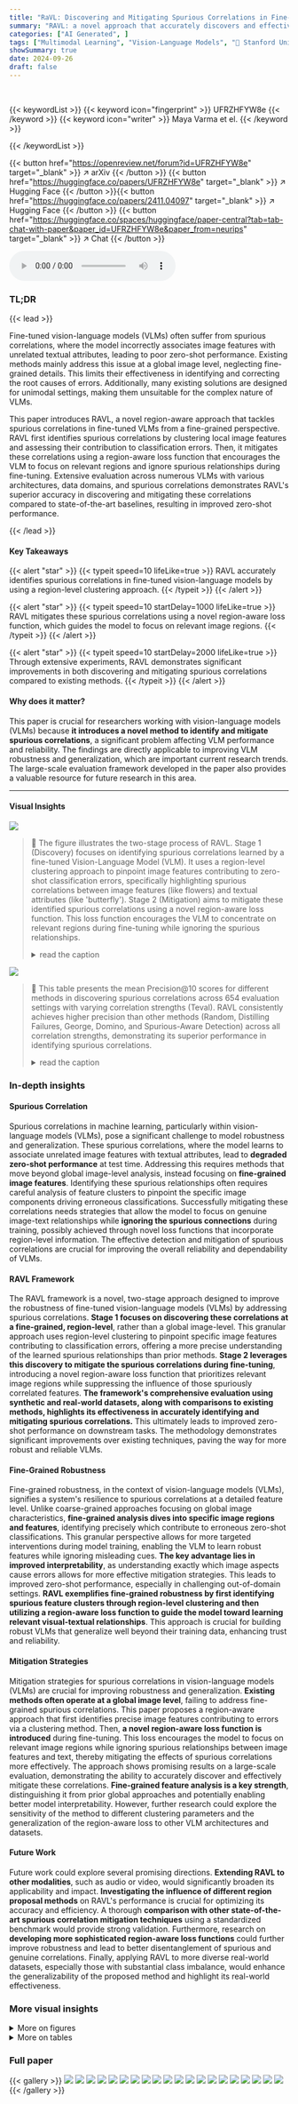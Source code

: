 ```yaml
---
title: "RaVL: Discovering and Mitigating Spurious Correlations in Fine-Tuned Vision-Language Models"
summary: "RAVL: a novel approach that accurately discovers and effectively mitigates spurious correlations in fine-tuned vision-language models, improving zero-shot classification accuracy."
categories: ["AI Generated", ]
tags: ["Multimodal Learning", "Vision-Language Models", "🏢 Stanford University",]
showSummary: true
date: 2024-09-26
draft: false
---
```


<br>

{{< keywordList >}}
{{< keyword icon="fingerprint" >}} UFRZHFYW8e {{< /keyword >}}
{{< keyword icon="writer" >}} Maya Varma et el. {{< /keyword >}}
 
{{< /keywordList >}}

{{< button href="https://openreview.net/forum?id=UFRZHFYW8e" target="_blank" >}}
↗ arXiv
{{< /button >}}
{{< button href="https://huggingface.co/papers/UFRZHFYW8e" target="_blank" >}}
↗ Hugging Face
{{< /button >}}{{< button href="https://huggingface.co/papers/2411.04097" target="_blank" >}}
↗ Hugging Face
{{< /button >}}
{{< button href="https://huggingface.co/spaces/huggingface/paper-central?tab=tab-chat-with-paper&paper_id=UFRZHFYW8e&paper_from=neurips" target="_blank" >}}
↗ Chat
{{< /button >}}




<audio controls>
    <source src="https://ai-paper-reviewer.com/UFRZHFYW8e/podcast.wav" type="audio/wav">
    Your browser does not support the audio element.
</audio>


### TL;DR


{{< lead >}}

Fine-tuned vision-language models (VLMs) often suffer from spurious correlations, where the model incorrectly associates image features with unrelated textual attributes, leading to poor zero-shot performance. Existing methods mainly address this issue at a global image level, neglecting fine-grained details.  This limits their effectiveness in identifying and correcting the root causes of errors.  Additionally, many existing solutions are designed for unimodal settings, making them unsuitable for the complex nature of VLMs.

This paper introduces RAVL, a novel region-aware approach that tackles spurious correlations in fine-tuned VLMs from a fine-grained perspective.  RAVL first identifies spurious correlations by clustering local image features and assessing their contribution to classification errors.  Then, it mitigates these correlations using a region-aware loss function that encourages the VLM to focus on relevant regions and ignore spurious relationships during fine-tuning.  Extensive evaluation across numerous VLMs with various architectures, data domains, and spurious correlations demonstrates RAVL's superior accuracy in discovering and mitigating these correlations compared to state-of-the-art baselines, resulting in improved zero-shot performance.

{{< /lead >}}


#### Key Takeaways

{{< alert "star" >}}
{{< typeit speed=10 lifeLike=true >}} RAVL accurately identifies spurious correlations in fine-tuned vision-language models by using a region-level clustering approach. {{< /typeit >}}
{{< /alert >}}

{{< alert "star" >}}
{{< typeit speed=10 startDelay=1000 lifeLike=true >}} RAVL mitigates these spurious correlations using a novel region-aware loss function, which guides the model to focus on relevant image regions. {{< /typeit >}}
{{< /alert >}}

{{< alert "star" >}}
{{< typeit speed=10 startDelay=2000 lifeLike=true >}} Through extensive experiments, RAVL demonstrates significant improvements in both discovering and mitigating spurious correlations compared to existing methods. {{< /typeit >}}
{{< /alert >}}

#### Why does it matter?
This paper is crucial for researchers working with vision-language models (VLMs) because **it introduces a novel method to identify and mitigate spurious correlations**, a significant problem affecting VLM performance and reliability. The findings are directly applicable to improving VLM robustness and generalization, which are important current research trends. The large-scale evaluation framework developed in the paper also provides a valuable resource for future research in this area.

------
#### Visual Insights



![](https://ai-paper-reviewer.com/UFRZHFYW8e/figures_1_1.jpg)

> 🔼 The figure illustrates the two-stage process of RAVL. Stage 1 (Discovery) focuses on identifying spurious correlations learned by a fine-tuned Vision-Language Model (VLM).  It uses a region-level clustering approach to pinpoint image features contributing to zero-shot classification errors, specifically highlighting spurious correlations between image features (like flowers) and textual attributes (like 'butterfly').  Stage 2 (Mitigation) aims to mitigate these identified spurious correlations using a novel region-aware loss function. This loss function encourages the VLM to concentrate on relevant regions during fine-tuning while ignoring the spurious relationships.
> <details>
> <summary>read the caption</summary>
> Figure 1: Region-aware Vision-Language learning (RAVL). RAVL takes a fine-grained perspective on VLM robustness by discovering and mitigating spurious correlations using local image features.
> </details>





![](https://ai-paper-reviewer.com/UFRZHFYW8e/tables_5_1.jpg)

> 🔼 This table presents the mean Precision@10 scores for different methods in discovering spurious correlations across 654 evaluation settings with varying correlation strengths (Teval).  RAVL consistently achieves higher precision than other methods (Random, Distilling Failures, George, Domino, and Spurious-Aware Detection) across all correlation strengths, demonstrating its superior performance in identifying spurious correlations.
> <details>
> <summary>read the caption</summary>
> Table 1: Mean Precision@10 metrics demonstrate the efficacy of RAVL in discovering spurious correlations. On average across 654 evaluation settings, RAVL consistently outperforms baselines.
> </details>





### In-depth insights


#### Spurious Correlation
Spurious correlations in machine learning, particularly within vision-language models (VLMs), pose a significant challenge to model robustness and generalization.  These spurious correlations, where the model learns to associate unrelated image features with textual attributes, lead to **degraded zero-shot performance** at test time.  Addressing this requires methods that move beyond global image-level analysis, instead focusing on **fine-grained image features**.  Identifying these spurious relationships often requires careful analysis of feature clusters to pinpoint the specific image components driving erroneous classifications. Successfully mitigating these correlations needs strategies that allow the model to focus on genuine image-text relationships while **ignoring the spurious connections** during training, possibly achieved through novel loss functions that incorporate region-level information. The effective detection and mitigation of spurious correlations are crucial for improving the overall reliability and dependability of VLMs.

#### RAVL Framework
The RAVL framework is a novel, two-stage approach designed to improve the robustness of fine-tuned vision-language models (VLMs) by addressing spurious correlations.  **Stage 1 focuses on discovering these correlations at a fine-grained, region-level**, rather than a global image-level. This granular approach uses region-level clustering to pinpoint specific image features contributing to classification errors, offering a more precise understanding of the learned spurious relationships than prior methods.  **Stage 2 leverages this discovery to mitigate the spurious correlations during fine-tuning**, introducing a novel region-aware loss function that prioritizes relevant image regions while suppressing the influence of those spuriously correlated features.  **The framework's comprehensive evaluation using synthetic and real-world datasets, along with comparisons to existing methods, highlights its effectiveness in accurately identifying and mitigating spurious correlations.**  This ultimately leads to improved zero-shot performance on downstream tasks. The methodology demonstrates significant improvements over existing techniques, paving the way for more robust and reliable VLMs.

#### Fine-Grained Robustness
Fine-grained robustness, in the context of vision-language models (VLMs), signifies a system's resilience to spurious correlations at a detailed feature level.  Unlike coarse-grained approaches focusing on global image characteristics, **fine-grained analysis dives into specific image regions and features**, identifying precisely which contribute to erroneous zero-shot classifications. This granular perspective allows for more targeted interventions during model training, enabling the VLM to learn robust features while ignoring misleading cues.  **The key advantage lies in improved interpretability**, as understanding exactly which image aspects cause errors allows for more effective mitigation strategies.  This leads to improved zero-shot performance, especially in challenging out-of-domain settings.  **RAVL exemplifies fine-grained robustness by first identifying spurious feature clusters through region-level clustering and then utilizing a region-aware loss function to guide the model toward learning relevant visual-textual relationships**. This approach is crucial for building robust VLMs that generalize well beyond their training data, enhancing trust and reliability.

#### Mitigation Strategies
Mitigation strategies for spurious correlations in vision-language models (VLMs) are crucial for improving robustness and generalization.  **Existing methods often operate at a global image level**, failing to address fine-grained spurious correlations.  This paper proposes a region-aware approach that first identifies precise image features contributing to errors via a clustering method.  Then, **a novel region-aware loss function is introduced** during fine-tuning. This loss encourages the model to focus on relevant image regions while ignoring spurious relationships between image features and text, thereby mitigating the effects of spurious correlations more effectively. The approach shows promising results on a large-scale evaluation, demonstrating the ability to accurately discover and effectively mitigate these correlations.  **Fine-grained feature analysis is a key strength**, distinguishing it from prior global approaches and potentially enabling better model interpretability.  However, further research could explore the sensitivity of the method to different clustering parameters and the generalization of the region-aware loss to other VLM architectures and datasets.

#### Future Work
Future work could explore several promising directions. **Extending RAVL to other modalities**, such as audio or video, would significantly broaden its applicability and impact.  **Investigating the influence of different region proposal methods** on RAVL's performance is crucial for optimizing its accuracy and efficiency.  A thorough **comparison with other state-of-the-art spurious correlation mitigation techniques** using a standardized benchmark would provide strong validation. Furthermore, research on **developing more sophisticated region-aware loss functions** could further improve robustness and lead to better disentanglement of spurious and genuine correlations.  Finally, applying RAVL to more diverse real-world datasets, especially those with substantial class imbalance, would enhance the generalizability of the proposed method and highlight its real-world effectiveness.


### More visual insights

<details>
<summary>More on figures
</summary>


![](https://ai-paper-reviewer.com/UFRZHFYW8e/figures_5_1.jpg)

> 🔼 This figure shows the results of comparing RAVL with other methods for discovering spurious correlations.  The x-axis represents the strength of the spurious correlation, and the y-axis shows the precision@10.  The figure demonstrates that RAVL significantly outperforms other methods across various correlation strengths and datasets (synthetic and real-world). Error bars represent 95% confidence intervals.
> <details>
> <summary>read the caption</summary>
> Figure 2: RAVL accurately identifies spurious correlations. Using our evaluation settings, we show that RAVL consistently outperforms prior methods in discovering learned spurious correlations between image features and textual attributes. Here, we provide Precision@10 metrics for a CLIP-RN50 model fine-tuned on synthetic data (129 settings) and real-world data (171 settings).
> </details>



![](https://ai-paper-reviewer.com/UFRZHFYW8e/figures_7_1.jpg)

> 🔼 This figure shows two examples of spurious correlations found by RAVL in two different pre-trained vision-language models. The first example shows that a CLIP (ViT-B/16) model trained for scene classification has learned to associate the presence of text-based retail signage with fast food restaurants. The second example shows that a PubMedCLIP (ResNet-50) model trained for chest X-ray classification has learned to associate the presence of metal clips with cardiomegaly. The zero-shot accuracy is significantly affected by the presence or absence of these spurious features.
> <details>
> <summary>read the caption</summary>
> Figure 3: RAVL surfaces spurious correlations in off-the-shelf VLMs. RAVL identifies a spurious correlation learned by CLIP ViT-B/16 between the presence of text-based retail signage and the class label fast food restaurant in a scene classification task. RAVL also surfaces a spurious correlation learned by PubMedCLIP ResNet-50 between metal clips (found in clothing) and the class label cardiomegaly (a heart condition) on a chest X-ray classification task.
> </details>



![](https://ai-paper-reviewer.com/UFRZHFYW8e/figures_16_1.jpg)

> 🔼 This figure illustrates the two stages of the RAVL approach. Stage 1 (Discovery) focuses on identifying spurious correlations between image features and textual attributes using a region-level clustering approach.  Stage 2 (Mitigation) addresses these spurious correlations by introducing a novel region-aware loss function that encourages the VLM to focus on relevant regions and ignore spurious relationships during fine-tuning. The example shows a situation where the model incorrectly associates butterflies with flowers, highlighting the problem of spurious correlations that RAVL aims to address.
> <details>
> <summary>read the caption</summary>
> Figure 1: Region-aware Vision-Language learning (RAVL). RAVL takes a fine-grained perspective on VLM robustness by discovering and mitigating spurious correlations using local image features.
> </details>



![](https://ai-paper-reviewer.com/UFRZHFYW8e/figures_18_1.jpg)

> 🔼 This figure presents the results of a large-scale evaluation comparing RAVL's performance against other methods in discovering spurious correlations.  The experiment involved 654 fine-tuned vision-language models across synthetic and real-world datasets, varying the strength of the learned spurious correlation.  The metric used for comparison was Precision@10, demonstrating that RAVL significantly outperforms existing methods in discovering spurious correlations.
> <details>
> <summary>read the caption</summary>
> Figure 2: RAVL accurately identifies spurious correlations. Using our evaluation settings, we show that RAVL consistently outperforms prior methods in discovering learned spurious correlations between image features and textual attributes. Here, we provide Precision@10 metrics for a CLIP RN50 model fine-tuned on synthetic data (129 settings) and real-world data (171 settings).
> </details>



![](https://ai-paper-reviewer.com/UFRZHFYW8e/figures_19_1.jpg)

> 🔼 This figure shows two examples of spurious correlations discovered by RAVL in off-the-shelf vision-language models. The left column shows the model and task. The middle column visualizes the spurious features identified by RAVL. The right column displays the zero-shot accuracy for images with and without the identified features. For the CLIP ViT-B/16 model, the spurious correlation is between text-based retail signage and the class label 'fast food restaurant.' For the PubMedCLIP ResNet-50 model, the spurious correlation is between metal clips and the class label 'cardiomegaly.'
> <details>
> <summary>read the caption</summary>
> Figure 3: RAVL surfaces spurious correlations in off-the-shelf VLMs. RAVL identifies a spurious correlation learned by CLIP ViT-B/16 between the presence of text-based retail signage and the class label fast food restaurant in a scene classification task. RAVL also surfaces a spurious correlation learned by PubMedCLIP ResNet-50 between metal clips (found in clothing) and the class label cardiomegaly (a heart condition) on a chest X-ray classification task.
> </details>



</details>




<details>
<summary>More on tables
</summary>


![](https://ai-paper-reviewer.com/UFRZHFYW8e/tables_5_2.jpg)
> 🔼 This table presents the ablation study results evaluating the contribution of cluster performance gap and influence score to the accuracy of spurious correlation discovery.  The ablation study uses a CLIP-RN50 model, fine-tuned on real-world data (171 settings), and measures Precision@10 for different combinations of metrics, showing that using both the cluster performance gap and influence score (RAVL) yields significantly better results than using either metric alone or an unweighted version of the performance gap.
> <details>
> <summary>read the caption</summary>
> Table 2: Ablations show the utility of the cluster performance gap and influence metrics. We report Precision@10 metrics for a CLIP-RN50 model fine-tuned on real-world data (171 settings).
> </details>

![](https://ai-paper-reviewer.com/UFRZHFYW8e/tables_7_1.jpg)
> 🔼 This table presents the results of the RAVL mitigation stage, showing the performance improvements over various baseline methods. It focuses on real-world evaluation settings and compares image and region-level performance in overall and worst-group scenarios, highlighting RAVL's effectiveness in mitigating spurious correlations. The performance is categorized based on the success rate of the discovery phase (Stage 1) in terms of Precision@10, indicating that the effectiveness of mitigation relies on successful identification of spurious features.
> <details>
> <summary>read the caption</summary>
> Table 3: RAVL effectively mitigates spurious correlations. Here, we report mean Image Overall, Image Worst-Group (Img. WG), Region Overall, and Region Worst-Group (Reg. WG) metrics across our real-world evaluation settings. Since performance of mitigation methods is dependent on the results of Stage 1, we report metrics across settings where Stage 1 Precision@10 > 0.6 and Stage 1 Precision@10 > 0.8.
> </details>

![](https://ai-paper-reviewer.com/UFRZHFYW8e/tables_15_1.jpg)
> 🔼 This table presents the number of evaluation settings used in the paper's experiments.  These settings are categorized by data domain (synthetic or real-world) and the model initialization used (CLIP-RN50 or CLIP-RN101).  The numbers indicate how many distinct experimental configurations were used for each category.
> <details>
> <summary>read the caption</summary>
> Table 4: Evaluation settings. We evaluate our approach on 654 settings, divided across 2 data domains and 2 model initializations.
> </details>

![](https://ai-paper-reviewer.com/UFRZHFYW8e/tables_21_1.jpg)
> 🔼 This table presents the results of the RAVL mitigation stage, comparing its performance against other methods in reducing spurious correlations.  It shows the average image and region classification accuracy (overall and worst-group) across real-world datasets.  Results are broken down by whether the discovery stage (Stage 1) of RAVL achieved a Precision@10 above 0.6 or 0.8, indicating the impact of successful spurious correlation detection on the mitigation's effectiveness.
> <details>
> <summary>read the caption</summary>
> Table 3: RAVL effectively mitigates spurious correlations. Here, we report mean Image Overall, Image Worst-Group (Img. WG), Region Overall, and Region Worst-Group (Reg. WG) metrics across our real-world evaluation settings. Since performance of mitigation methods is dependent on the results of Stage 1, we report metrics across settings where Stage 1 Precision@10> 0.6 and Stage 1 Precision@10>0.8.
> </details>

![](https://ai-paper-reviewer.com/UFRZHFYW8e/tables_22_1.jpg)
> 🔼 This table presents the results of the RAVL method's ability to mitigate spurious correlations in real-world settings. It compares RAVL's performance against other methods (standard fine-tuning, upsampled fine-tuning, VL-ERM, VL-GDRO, and Spurious-Aware) across two sets of evaluation scenarios: one where the precision@10 score in Stage 1 (correlation discovery) is above 0.6 and another where it's above 0.8. The metrics reported are image overall accuracy, image worst-group accuracy, region overall accuracy, and region worst-group accuracy.  Higher values indicate better performance. The worst-group metrics assess performance on the most challenging subgroups of data, highlighting the robustness of the method.
> <details>
> <summary>read the caption</summary>
> Table 3: RAVL effectively mitigates spurious correlations. Here, we report mean Image Overall, Image Worst-Group (Img. WG), Region Overall, and Region Worst-Group (Reg. WG) metrics across our real-world evaluation settings. Since performance of mitigation methods is dependent on the results of Stage 1, we report metrics across settings where Stage 1 Precision@10 > 0.6 and Stage 1 Precision@10 > 0.8.
> </details>

</details>




### Full paper

{{< gallery >}}
<img src="https://ai-paper-reviewer.com/UFRZHFYW8e/1.png" class="grid-w50 md:grid-w33 xl:grid-w25" />
<img src="https://ai-paper-reviewer.com/UFRZHFYW8e/2.png" class="grid-w50 md:grid-w33 xl:grid-w25" />
<img src="https://ai-paper-reviewer.com/UFRZHFYW8e/3.png" class="grid-w50 md:grid-w33 xl:grid-w25" />
<img src="https://ai-paper-reviewer.com/UFRZHFYW8e/4.png" class="grid-w50 md:grid-w33 xl:grid-w25" />
<img src="https://ai-paper-reviewer.com/UFRZHFYW8e/5.png" class="grid-w50 md:grid-w33 xl:grid-w25" />
<img src="https://ai-paper-reviewer.com/UFRZHFYW8e/6.png" class="grid-w50 md:grid-w33 xl:grid-w25" />
<img src="https://ai-paper-reviewer.com/UFRZHFYW8e/7.png" class="grid-w50 md:grid-w33 xl:grid-w25" />
<img src="https://ai-paper-reviewer.com/UFRZHFYW8e/8.png" class="grid-w50 md:grid-w33 xl:grid-w25" />
<img src="https://ai-paper-reviewer.com/UFRZHFYW8e/9.png" class="grid-w50 md:grid-w33 xl:grid-w25" />
<img src="https://ai-paper-reviewer.com/UFRZHFYW8e/10.png" class="grid-w50 md:grid-w33 xl:grid-w25" />
<img src="https://ai-paper-reviewer.com/UFRZHFYW8e/11.png" class="grid-w50 md:grid-w33 xl:grid-w25" />
<img src="https://ai-paper-reviewer.com/UFRZHFYW8e/12.png" class="grid-w50 md:grid-w33 xl:grid-w25" />
<img src="https://ai-paper-reviewer.com/UFRZHFYW8e/13.png" class="grid-w50 md:grid-w33 xl:grid-w25" />
<img src="https://ai-paper-reviewer.com/UFRZHFYW8e/14.png" class="grid-w50 md:grid-w33 xl:grid-w25" />
<img src="https://ai-paper-reviewer.com/UFRZHFYW8e/15.png" class="grid-w50 md:grid-w33 xl:grid-w25" />
<img src="https://ai-paper-reviewer.com/UFRZHFYW8e/16.png" class="grid-w50 md:grid-w33 xl:grid-w25" />
<img src="https://ai-paper-reviewer.com/UFRZHFYW8e/17.png" class="grid-w50 md:grid-w33 xl:grid-w25" />
<img src="https://ai-paper-reviewer.com/UFRZHFYW8e/18.png" class="grid-w50 md:grid-w33 xl:grid-w25" />
<img src="https://ai-paper-reviewer.com/UFRZHFYW8e/19.png" class="grid-w50 md:grid-w33 xl:grid-w25" />
<img src="https://ai-paper-reviewer.com/UFRZHFYW8e/20.png" class="grid-w50 md:grid-w33 xl:grid-w25" />
{{< /gallery >}}